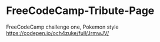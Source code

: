 # FreeCodeCamp-Tribute-Page
FreeCodeCamp challenge one, Pokemon style
https://codepen.io/och4zuke/full/JrmwJV/
